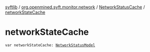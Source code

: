 [syftlib](../../index.md) / [org.openmined.syft.monitor.network](../index.md) / [NetworkStatusCache](index.md) / [networkStateCache](./network-state-cache.md)

# networkStateCache

`var networkStateCache: `[`NetworkStatusModel`](../-network-status-model/index.md)